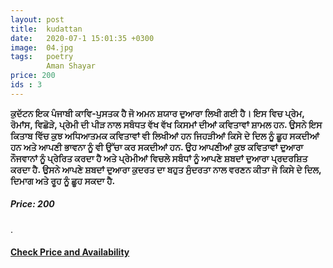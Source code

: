 ```yaml
---
layout: post
title:  kudattan
date:   2020-07-1 15:01:35 +0300
image:  04.jpg
tags:   poetry
        Aman Shayar
price: 200
ids : 3
---
```




<strong>ਕੁਦੱਟਨ ਇਕ ਪੰਜਾਬੀ ਕਾਵਿ-ਪੁਸਤਕ ਹੈ ਜੋ ਅਮਨ ਸ਼ਯਾਰ ਦੁਆਰਾ ਲਿਖੀ ਗਈ ਹੈ। ਇਸ ਵਿਚ ਪ੍ਰੇਮ, ਰੋਮਾਂਸ, ਵਿਛੋੜੇ, ਪ੍ਰੇਮੀ ਦੀ ਪੀੜ ਨਾਲ ਸਬੰਧਤ ਵੱਖ ਵੱਖ ਕਿਸਮਾਂ ਦੀਆਂ ਕਵਿਤਾਵਾਂ ਸ਼ਾਮਲ ਹਨ. ਉਸਨੇ ਇਸ ਕਿਤਾਬ ਵਿੱਚ ਕੁਝ ਅਧਿਆਤਮਕ ਕਵਿਤਾਵਾਂ ਵੀ ਲਿਖੀਆਂ ਹਨ ਜਿਹੜੀਆਂ ਕਿਸੇ ਦੇ ਦਿਲ ਨੂੰ ਛੂਹ ਸਕਦੀਆਂ ਹਨ ਅਤੇ ਆਪਣੀ ਭਾਵਨਾ ਨੂੰ ਵੀ ਉੱਚਾ ਕਰ ਸਕਦੀਆਂ ਹਨ. ਉਹ ਆਪਣੀਆਂ ਕੁਝ ਕਵਿਤਾਵਾਂ ਦੁਆਰਾ ਨੌਜਵਾਨਾਂ ਨੂੰ ਪ੍ਰੇਰਿਤ ਕਰਦਾ ਹੈ ਅਤੇ ਪ੍ਰੇਮੀਆਂ ਵਿਚਲੇ ਸਬੰਧਾਂ ਨੂੰ ਆਪਣੇ ਸ਼ਬਦਾਂ ਦੁਆਰਾ ਪ੍ਰਦਰਸ਼ਿਤ ਕਰਦਾ ਹੈ. ਉਸਨੇ ਆਪਣੇ ਸ਼ਬਦਾਂ ਦੁਆਰਾ ਕੁਦਰਤ ਦਾ ਬਹੁਤ ਸੁੰਦਰਤਾ ਨਾਲ ਵਰਣਨ ਕੀਤਾ ਜੋ ਕਿਸੇ ਦੇ ਦਿਲ, ਦਿਮਾਗ ਅਤੇ ਰੂਹ ਨੂੰ ਛੂਹ ਸਕਦਾ ਹੈ.</strong>

<h5>Price: 200 </h5>.<br>

<h4><a class="add-cart cart1" href="{{site.baseurl}}/books#3"><b>Check Price and Availability</b></a></h4>

<body>
 <script src="{{ site.baseurl }}/js/main.js"></script>
 </body>